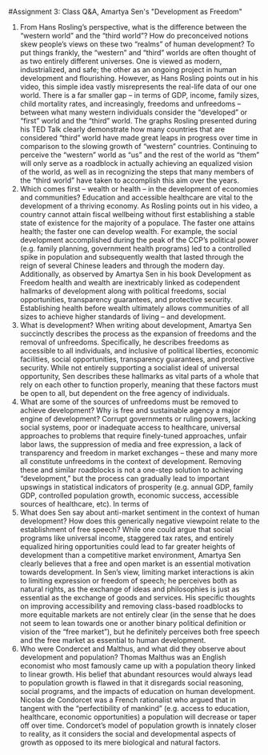 #Assignment 3: Class Q&A, Amartya Sen's "Development as Freedom"
1.	From Hans Rosling’s perspective, what is the difference between the “western world” and the “third world”? How do preconceived notions skew people’s views on these two “realms” of human development? 
To put things frankly, the “western” and “third” worlds are often thought of as two entirely different universes. One is viewed as modern, industrialized, and safe; the other as an ongoing project in human development and flourishing. However, as Hans Rosling points out in his video, this simple idea vastly misrepresents the real-life data of our one world. There is a far smaller gap – in terms of GDP, income, family sizes, child mortality rates, and increasingly, freedoms and unfreedoms – between what many western individuals consider the “developed” or “first” world and the “third” world. The graphs Rosling presented during his TED Talk clearly demonstrate how many countries that are considered “third” world have made great leaps in progress over time in comparison to the slowing growth of “western” countries. Continuing to perceive the “western” world as “us” and the rest of the world as “them” will only serve as a roadblock in actually achieving an equalized vision of the world, as well as in recognizing the steps that many members of the “third world” have taken to accomplish this aim over the years. 
2.	Which comes first – wealth or health – in the development of economies and communities? 
Education and accessible healthcare are vital to the development of a thriving economy. As Rosling points out in his video, a country cannot attain fiscal wellbeing without first establishing a stable state of existence for the majority of a populace. The faster one attains health; the faster one can develop wealth. For example, the social development accomplished during the peak of the CCP’s political power (e.g. family planning, government health programs) led to a controlled spike in population and subsequently wealth that lasted through the reign of several Chinese leaders and through the modern day. Additionally, as observed by Amartya Sen in his book Development as Freedom health and wealth are inextricably linked as codependent hallmarks of development along with political freedoms, social opportunities, transparency guarantees, and protective security. Establishing health before wealth ultimately allows communities of all sizes to achieve higher standards of living – and development. 
3.	What is development? 
When writing about development, Amartya Sen succinctly describes the process as the expansion of freedoms and the removal of unfreedoms. Specifically, he describes freedoms as accessible to all individuals, and inclusive of political liberties, economic facilities, social opportunities, transparency guarantees, and protective security. While not entirely supporting a socialist ideal of universal opportunity, Sen describes these hallmarks as vital parts of a whole that rely on each other to function properly, meaning that these factors must be open to all, but dependent on the free agency of individuals. 
4.	What are some of the sources of unfreedoms must be removed to achieve development? Why is free and sustainable agency a major engine of development? 
Corrupt governments or ruling powers, lacking social systems, poor or inadequate access to healthcare, universal approaches to problems that require finely-tuned approaches, unfair labor laws, the suppression of media and free expression, a lack of transparency and freedom in market exchanges – these and many more all constitute unfreedoms in the context of development. Removing these and similar roadblocks is not a one-step solution to achieving “development,” but the process can gradually lead to important upswings in statistical indicators of prosperity (e.g. annual GDP, family GDP, controlled population growth, economic success, accessible sources of healthcare, etc). In terms of 
5.	What does Sen say about anti-market sentiment in the context of human development? How does this generically negative viewpoint relate to the establishment of free speech? 
While one could argue that social programs like universal income, staggered tax rates, and entirely equalized hiring opportunities could lead to far greater heights of development than a competitive market environment, Amartya Sen clearly believes that a free and open market is an essential motivation towards development. In Sen’s view, limiting market interactions is akin to limiting expression or freedom of speech; he perceives both as natural rights, as the exchange of ideas and philosophies is just as essential as the exchange of goods and services. His specific thoughts on improving accessibility and removing class-based roadblocks to more equitable markets are not entirely clear (in the sense that he does not seem to lean towards one or another binary political definition or vision of the “free market”), but he definitely perceives both free speech and the free market as essential to human development. 
6.	Who were Condercet and Malthus, and what did they observe about development and population? 
Thomas Malthus was an English economist who most famously came up with a population theory linked to linear growth. His belief that abundant resources would always lead to population growth is flawed in that it disregards social reasoning, social programs, and the impacts of education on human development. Nicolas de Condorcet was a French rationalist who argued that in tangent with the “perfectibility of mankind” (e.g. access to education, healthcare, economic opportunities) a population will decrease or taper off over time. Condorcet’s model of population growth is innately closer to reality, as it considers the social and developmental aspects of growth as opposed to its mere biological and natural factors. 
